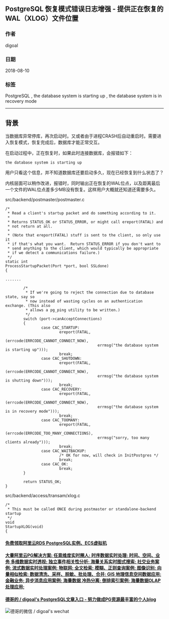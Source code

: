 ## PostgreSQL 恢复模式错误日志增强 - 提供正在恢复的WAL（XLOG）文件位置    
        
### 作者        
digoal        
        
### 日期        
2018-08-10       
        
### 标签        
PostgreSQL , the database system is starting up , the database system is in recovery mode   
        
----        
        
## 背景        
当数据库异常停库，再次启动时。又或者由于进程CRASH后自动重启时。需要进入恢复模式，恢复完成后，数据库才能正常交互。  
  
在启动过程中，正在恢复时，如果此时连接数据库，会报错如下：  
  
```  
the database system is starting up  
```  
  
用户只看这个信息，并不知道数据库还要启动多久，现在已经恢复到什么状态了？  
  
内核层面可以稍作改进，报错时，同时输出正在恢复的WAL位点，以及距离最后一个文件的WAL位点差多少MB没有恢复。这样用户大概就还知道还需要多久。  
  
src/backend/postmaster/postmaster.c  
  
```  
/*  
 * Read a client's startup packet and do something according to it.  
 *  
 * Returns STATUS_OK or STATUS_ERROR, or might call ereport(FATAL) and  
 * not return at all.  
 *  
 * (Note that ereport(FATAL) stuff is sent to the client, so only use it  
 * if that's what you want.  Return STATUS_ERROR if you don't want to  
 * send anything to the client, which would typically be appropriate  
 * if we detect a communications failure.)  
 */  
static int  
ProcessStartupPacket(Port *port, bool SSLdone)  
{  
  
.......  
  
        /*  
         * If we're going to reject the connection due to database state, say so  
         * now instead of wasting cycles on an authentication exchange. (This also  
         * allows a pg_ping utility to be written.)  
         */  
        switch (port->canAcceptConnections)  
        {  
                case CAC_STARTUP:  
                        ereport(FATAL,  
                                        (errcode(ERRCODE_CANNOT_CONNECT_NOW),  
                                         errmsg("the database system is starting up")));  
                        break;  
                case CAC_SHUTDOWN:  
                        ereport(FATAL,  
                                        (errcode(ERRCODE_CANNOT_CONNECT_NOW),  
                                         errmsg("the database system is shutting down")));  
                        break;  
                case CAC_RECOVERY:  
                        ereport(FATAL,  
                                        (errcode(ERRCODE_CANNOT_CONNECT_NOW),  
                                         errmsg("the database system is in recovery mode")));  
                        break;  
                case CAC_TOOMANY:  
                        ereport(FATAL,  
                                        (errcode(ERRCODE_TOO_MANY_CONNECTIONS),  
                                         errmsg("sorry, too many clients already")));  
                        break;  
                case CAC_WAITBACKUP:  
                        /* OK for now, will check in InitPostgres */  
                        break;  
                case CAC_OK:  
                        break;  
        }  
  
        return STATUS_OK;  
}  
```  
  
  
  
src/backend/access/transam/xlog.c  
  
  
```  
/*  
 * This must be called ONCE during postmaster or standalone-backend startup  
 */  
void  
StartupXLOG(void)  
{  
```  
  
  
  
  
  
  
  
  
  
  
  
  
  
  
  
  
  
  
  
  
  
  
  
  
  
  
  
  
  
  
  
  
  
  
  
  
  
  
  
  
  
  
#### [免费领取阿里云RDS PostgreSQL实例、ECS虚拟机](https://www.aliyun.com/database/postgresqlactivity "57258f76c37864c6e6d23383d05714ea")
  
  
#### [大量阿里云PG解决方案: 任意维度实时圈人; 时序数据实时处理; 时间、空间、业务 多维数据实时透视; 独立事件相关性分析; 海量关系实时图式搜索; 社交业务案例; 流式数据实时处理案例; 物联网; 全文检索; 模糊、正则查询案例; 图像识别; 向量相似检索; 数据清洗、采样、脱敏、批处理、合并; GIS 地理信息空间数据应用; 金融业务; 异步消息应用案例; 海量数据 冷热分离; 倒排索引案例; 海量数据OLAP处理应用;](https://yq.aliyun.com/topic/118 "40cff096e9ed7122c512b35d8561d9c8")
  
  
#### [德哥的 / digoal's PostgreSQL文章入口 - 努力做成PG资源最丰富的个人blog](https://github.com/digoal/blog/blob/master/README.md "22709685feb7cab07d30f30387f0a9ae")
  
  
![德哥的微信 / digoal's wechat](../pic/digoal_weixin.jpg "f7ad92eeba24523fd47a6e1a0e691b59")
  
